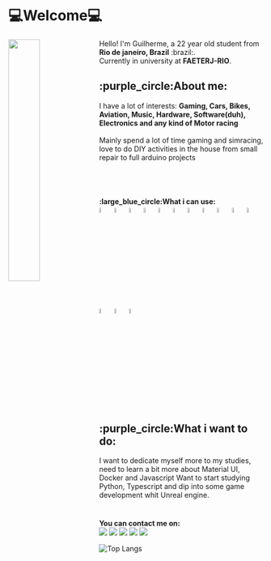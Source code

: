 # :computer:Welcome:computer:

<img src="https://user-images.githubusercontent.com/54013549/208317786-33c283fc-dba2-4614-a798-1840cc12a01f.svg" width="35%" align="Left">

<p Align="left">
  Hello! I'm Guilherme, a 22 year old student from <strong>Rio de janeiro, Brazil</strong> :brazil:. <br>
  Currently in university at <strong>FAETERJ-RIO</strong>. <br>
</p>
<h2>:purple_circle:About me:</h2>
<p Align="left">
  I have a lot of interests: <strong>Gaming, Cars, Bikes, Aviation, Music, Hardware, Software(duh), Electronics and any kind of Motor racing</strong><Br><Br>
  Mainly spend a lot of time gaming and simracing, love to do DIY activities in the house from small repair to full arduino projects
</p>

<h1>
</h1>
  
  <br>
  
  

<p align="left"><strong>:large_blue_circle:What i can use:<br></strong>     
    <img src="https://cdn.jsdelivr.net/gh/devicons/devicon/icons/docker/docker-plain.svg" width= "5%"max-width="50px"/>
    <img src="https://cdn.jsdelivr.net/gh/devicons/devicon/icons/postgresql/postgresql-plain-wordmark.svg" width= "5%"max-width="50px"/>
    <img src="https://cdn.jsdelivr.net/gh/devicons/devicon/icons/figma/figma-original.svg" width= "5%"max-width="50px"/>
    <img src="https://cdn.jsdelivr.net/gh/devicons/devicon/icons/arduino/arduino-original-wordmark.svg" width= "5%"max-width="50px"/>
    <img src="https://cdn.jsdelivr.net/gh/devicons/devicon/icons/ifttt/ifttt-original.svg" width= "5%"max-width="50px" color="white"/>
    <img src="https://cdn.jsdelivr.net/gh/devicons/devicon/icons/html5/html5-original.svg" width= "5%"max-width="50px"/>
    <img src="https://cdn.jsdelivr.net/gh/devicons/devicon/icons/css3/css3-original.svg" width= "5%"max-width="50px"/>
    <img src="https://cdn.jsdelivr.net/gh/devicons/devicon/icons/c/c-original.svg" width= "5%"max-width="50px"/>   
    <img src="https://cdn.jsdelivr.net/gh/devicons/devicon/icons/csharp/csharp-original.svg" width= "5%"max-width="50px"/>
    <img src="https://cdn.jsdelivr.net/gh/devicons/devicon/icons/java/java-original.svg" width= "5%"max-width="50px"/>
    <img src="https://cdn.jsdelivr.net/gh/devicons/devicon/icons/javascript/javascript-original.svg" width= "5%"max-width="50px"/>
    <img src="https://cdn.jsdelivr.net/gh/devicons/devicon/icons/nodejs/nodejs-original.svg" width= "5%"max-width="50px"/>
    <img src="https://cdn.jsdelivr.net/gh/devicons/devicon/icons/materialui/materialui-original.svg" width= "5%"max-width="50px"/>
    <img src="https://cdn.jsdelivr.net/gh/devicons/devicon/icons/react/react-original.svg" width= "5%"max-width="50px"/>          
</p>

<h2>:purple_circle:What i want to do:</h2>
<p>
  I want to dedicate myself more to my studies, need to learn a bit more about Material UI, Docker and Javascript
  Want to start studying Python, Typescript and dip into some game development whit Unreal engine.
</p>
<h1></h1>

<p>
  <strong>You can contact me on: </strong><br>
  <a href="mailto:guilam.dev@gmail.com" alt="Gmail">
  <img src="https://img.shields.io/badge/-Gmail-FF0000?style=flat-square&labelColor=FF0000&logo=gmail&logoColor=white&link=guilam.dev@gmail.com" /></a>
  
  <a href="https://www.linkedin.com/in/guilherme-almeida-ab1aa0206/" alt="Linkedin">
  <img src="https://img.shields.io/badge/-Linkedin-0e76a8?style=flat-square&logo=Linkedin&logoColor=white&link=https://www.linkedin.com/in/guilherme-almeida-ab1aa0206/" /></a>
  
  <a href="https://wa.me/5521975711492?text=Ol%C3%A1!" alt="WhatsApp">
  <img src="https://img.shields.io/badge/-WhatsApp-25d366?style=flat-square&labelColor=25d366&logo=whatsapp&logoColor=white&link=https://https://wa.me/5521975711492?text=Ol%C3%A1!"/></a>

  
  <a href="https://discord.com/users/301415044527161344" alt="Discord">
  <img src="https://img.shields.io/badge/-Discord-7289da?style=flat-square&labelColor=7289da&logo=Discord&logoColor=white&link=https://discord.com/users/301415044527161344"/></a>
  
  <a href="https://twitter.com/Guil0Baka" alt="Twitter">
  <img src="https://img.shields.io/badge/-Twitter-1DA1F2?style=flat-square&labelColor=1DA1F2&logo=Twitter&logoColor=white&link=https://twitter.com/Guil0Baka"/></a>
  
</p>

![Top Langs](https://github-readme-stats.vercel.app/api/top-langs/?username=guil-baka&layout=compact)
<!---
Guil-Baka/Guil-Baka is a ✨ special ✨ repository because its `README.md` (this file) appears on your GitHub profile.
You can click the Preview link to take a look at your changes.
--->

<!---
![undraw_firmware_re_fgdy](https://user-images.githubusercontent.com/54013549/208317786-33c283fc-dba2-4614-a798-1840cc12a01f.svg)

--->

